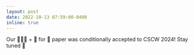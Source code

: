 ```yaml
---
layout: post
date: 2022-10-13 07:59:00-0400
inline: true
---
```


Our 👩🏻‍💼 + 🤖 for 🦜 paper was conditionally accepted to CSCW 2024! Stay tuned :tada:
